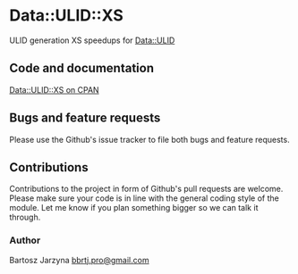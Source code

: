 # Data::ULID::XS
ULID generation XS speedups for [Data::ULID](https://metacpan.org/release/Data-ULID)

## Code and documentation
[Data::ULID::XS on CPAN](https://metacpan.org/release/Data-ULID-XS)

## Bugs and feature requests
Please use the Github's issue tracker to file both bugs and feature requests.

## Contributions
Contributions to the project in form of Github's pull requests are
welcome. Please make sure your code is in line with the general
coding style of the module. Let me know if you plan something
bigger so we can talk it through.

### Author
Bartosz Jarzyna <bbrtj.pro@gmail.com>

